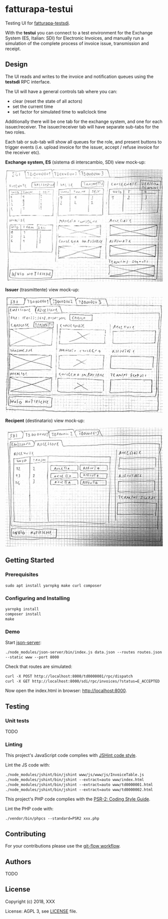 # fatturapa-testui

Testing UI for [fatturapa-testsdi](https://github.com/italia/fatturapa-testsdi).

With the **testui** you can connect to a test environment for the Exchange System (ES, Italian: SDI) for Electronic Invoices, and manually run a simulation of the complete process of invoice issue, transmission and receipt.

## Design

The UI reads and writes to the invoice and notification queues using the **testsdi** RPC interface.

The UI will have a general controls tab where you can:
- clear (reset the state of all actors)
- set the current time
- set factor for simulated time to wallclock time

Additionally there will be one tab for the exchange system, and one for each issuer/receiver.
The issuer/receiver tab will have separate sub-tabs for the two roles.

Each tab or sub-tab will show all queues for the role, and present buttons to trigger events (i.e. upload invoice for the issuer, accept / refuse invoice for the receiver etc).

**Exchange system, ES** (sistema di interscambio, SDI) view mock-up:

![SDI](/mockups/SDI.JPG)

**Issuer** (trasmittente) view mock-up:

![SDI](/mockups/TD_emissione.JPG)

**Recipent** (destinatario) view mock-up:

![SDI](/mockups/TD_ricezione.JPG)

## Getting Started

### Prerequisites

```
sudo apt install yarnpkg make curl composer
```

### Configuring and Installing

```
yarnpkg install
composer install
make
```

### Demo

Start [json-server](https://github.com/typicode/json-server):
```
./node_modules/json-server/bin/index.js data.json --routes routes.json --static www --port 8000
```

Check that routes are simulated:
```
curl -X POST http://localhost:8000/td0000001/rpc/dispatch
curl -X GET http://localhost:8000/sdi/rpc/invoices/?status=E_ACCEPTED
```

Now open the index.html in browser: [http://localhost:8000](http://localhost:8000).

## Testing

### Unit tests

TODO

### Linting

This project's JavaScript code complies with [JSHint code style](http://jshint.com/docs/).

Lint the JS code with:
```
./node_modules/jshint/bin/jshint www/js/www/js/InvoiceTable.js
./node_modules/jshint/bin/jshint --extract=auto www/index.html
./node_modules/jshint/bin/jshint --extract=auto www/td0000001.html
./node_modules/jshint/bin/jshint --extract=auto www/td0000002.html
```


This project's PHP code complies with the [PSR-2: Coding Style Guide](https://www.php-fig.org/psr/psr-2/).

Lint the PHP code with:
```
./vendor/bin/phpcs --standard=PSR2 xxx.php
```

## Contributing

For your contributions please use the [git-flow workflow](https://danielkummer.github.io/git-flow-cheatsheet/).

## Authors

TODO

## License

Copyright (c) 2018, XXX

License: AGPL 3, see [LICENSE](LICENSE) file.
